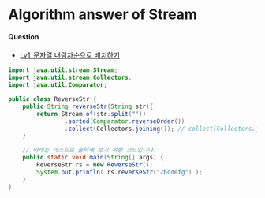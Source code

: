 # Algorithm answer of Stream



#### Question

- [Lv1_문자열 내림차순으로 배치하기](https://programmers.co.kr/learn/courses/30/lessons/12917)

```java
import java.util.stream.Stream;
import java.util.stream.Collectors;
import java.util.Comparator;

public class ReverseStr {
    public String reverseStr(String str){
        return Stream.of(str.split(""))
                .sorted(Comparator.reverseOrder())
                .collect(Collectors.joining()); // collect(Collectors.joining(", ") 이렇게 하면 Z, b, c d, e, f, g 이런식으로 출력이 된다!
    }

    // 아래는 테스트로 출력해 보기 위한 코드입니다.
    public static void main(String[] args) {
        ReverseStr rs = new ReverseStr();
        System.out.println( rs.reverseStr("Zbcdefg") );
    }
}
```

